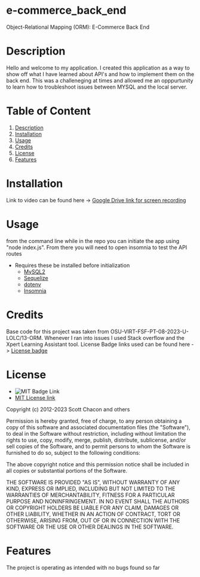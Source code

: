 # e-commerce_back_end
 Object-Relational Mapping (ORM): E-Commerce Back End

# Description
   Hello and welcome to my application. I created this application as a way to show off what I have learned about API's and how to implement them on the back end. This was a challeneging at times and allowed me an opppurtunity to learn how to troubleshoot issues between MYSQL and the local server.

# Table of Content

1. [Description](#description)
2. [Installation](#installation)
3. [Usage](#usage)
4. [Credits](#credits)
5. [License](#license)
6. [Features](#features)

# Installation

Link to video can be found here -> [Google Drive link for screen recording](https://drive.google.com/file/d/1eBCj28YHtWr0f4N_2VRq9CBDhgJuNPe5/view)

# Usage

from the command line while in the repo you can initiate the app using "node index.js". From there you will need to open insomnia to test the API routes
* Requires these be installed before initialization
  * [MySQL2](https://www.npmjs.com/package/mysql)
  * [Sequelize](https://www.npmjs.com/package/sequelize)
  * [dotenv](https://www.npmjs.com/package/dotenv)
  * [Insomnia](https://insomnia.rest/)  


# Credits

Base code for this project was taken from OSU-VIRT-FSF-PT-08-2023-U-LOLC/13-ORM. Whenever I ran into issues I used Stack overflow and the Xpert Learning Assistant tool. 
License Badge links used can be found here -> [License badge](https://gist.github.com/lukas-h/2a5d00690736b4c3a7ba)

# License

* ![MIT Badge Link](https://img.shields.io/badge/License-MIT-yellow.svg)
* [MIT License link](https://github.com/git/git-scm.com/blob/main/MIT-LICENSE.txt)

Copyright (c) 2012-2023 Scott Chacon and others

Permission is hereby granted, free of charge, to any person obtaining
a copy of this software and associated documentation files (the
"Software"), to deal in the Software without restriction, including
without limitation the rights to use, copy, modify, merge, publish,
distribute, sublicense, and/or sell copies of the Software, and to
permit persons to whom the Software is furnished to do so, subject to
the following conditions:

The above copyright notice and this permission notice shall be
included in all copies or substantial portions of the Software.

THE SOFTWARE IS PROVIDED "AS IS", WITHOUT WARRANTY OF ANY KIND,
EXPRESS OR IMPLIED, INCLUDING BUT NOT LIMITED TO THE WARRANTIES OF
MERCHANTABILITY, FITNESS FOR A PARTICULAR PURPOSE AND
NONINFRINGEMENT. IN NO EVENT SHALL THE AUTHORS OR COPYRIGHT HOLDERS BE
LIABLE FOR ANY CLAIM, DAMAGES OR OTHER LIABILITY, WHETHER IN AN ACTION
OF CONTRACT, TORT OR OTHERWISE, ARISING FROM, OUT OF OR IN CONNECTION
WITH THE SOFTWARE OR THE USE OR OTHER DEALINGS IN THE SOFTWARE.


# Features
The project is operating as intended with no bugs found so far